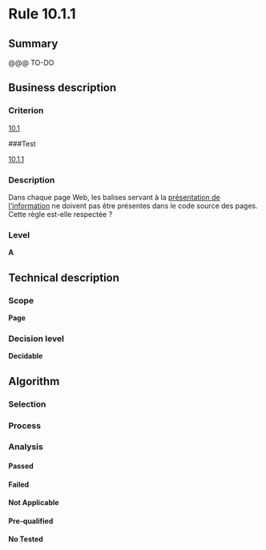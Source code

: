 # Rule 10.1.1

## Summary

@@@ TO-DO

## Business description

### Criterion

[10.1](http://references.modernisation.gouv.fr/sites/default/files/RGAA3_RC2-1/referentiel_technique.htm#crit-10-1)

###Test

[10.1.1](http://references.modernisation.gouv.fr/sites/default/files/RGAA3_RC2-1/referentiel_technique.htm#test-10-1-1)

### Description

Dans chaque page Web, les balises servant &agrave; la <a href="http://references.modernisation.gouv.fr/sites/default/files/RGAA3_RC2-1/glossaire.htm#mPresInfo">pr&eacute;sentation de l'information</a> ne doivent pas &ecirc;tre pr&eacute;sentes dans le code source des pages. Cette r&egrave;gle est-elle respect&eacute;e ?

### Level

**A**

## Technical description

### Scope

**Page**

### Decision level

**Decidable**

## Algorithm

### Selection

### Process

### Analysis

#### Passed

#### Failed

#### Not Applicable

#### Pre-qualified

#### No Tested 






